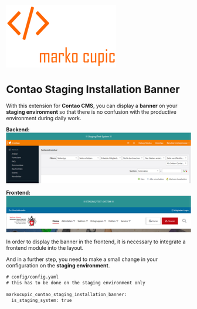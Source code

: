 ![Alt text](docs/logo.png?raw=true "logo")


# Contao Staging Installation Banner

With this extension for **Contao CMS**, you can display a **banner** on your **staging environment** so that there is no confusion with the productive environment during daily work.

**Backend:**
![Alt text](docs/backend.png?raw=true "backend")

**Frontend:**
![Alt text](docs/frontend.png?raw=true "frontend")

In order to display the banner in the frontend, it is necessary to integrate a frontend module into the layout.


And in a further step, you need to make a small change in your configuration on the **staging environment**.

```
# config/config.yaml
# this has to be done on the staging environment only

markocupic_contao_staging_installation_banner:
  is_staging_system: true
```

